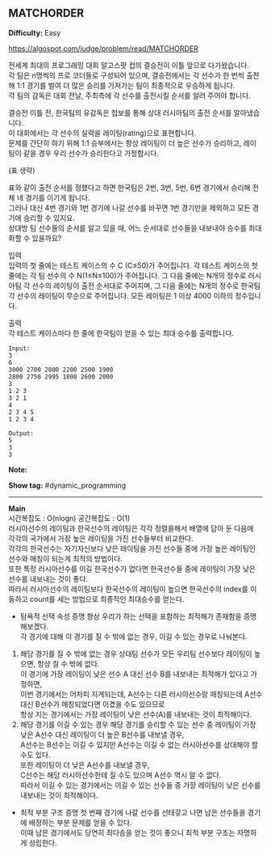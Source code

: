 ## MATCHORDER

**Difficulty:** Easy

https://algospot.com/judge/problem/read/MATCHORDER	

전세계 최대의 프로그래밍 대회 알고스팟 컵의 결승전이 이틀 앞으로 다가왔습니다. <br/>
각 팀은 n명씩의 프로 코더들로 구성되어 있으며, 결승전에서는 각 선수가 한 번씩 출전해 1:1 경기를 벌여 더 많은 승리를 가져가는 팀이 최종적으로 우승하게 됩니다. <br/>
각 팀의 감독은 대회 전날, 주최측에 각 선수를 출전시킬 순서를 알려 주어야 합니다. <br/>

결승전 이틀 전, 한국팀의 유감독은 첩보를 통해 상대 러시아팀의 출전 순서를 알아냈습니다. <br/>
이 대회에서는 각 선수의 실력을 레이팅(rating)으로 표현합니다. <br/>
문제를 간단히 하기 위해 1:1 승부에서는 항상 레이팅이 더 높은 선수가 승리하고, 레이팅이 같을 경우 우리 선수가 승리한다고 가정합시다. <br/>

(표 생략) <br/>

표와 같이 출전 순서를 정했다고 하면 한국팀은 2번, 3번, 5번, 6번 경기에서 승리해 전체 네 경기를 이기게 됩니다. <br/>
그러나 대신 4번 경기와 1번 경기에 나갈 선수를 바꾸면 1번 경기만을 제외하고 모든 경기에 승리할 수 있지요. <br/>
상대방 팀 선수들의 순서를 알고 있을 때, 어느 순서대로 선수들을 내보내야 승수를 최대화할 수 있을까요?

입력 <br/>
입력의 첫 줄에는 테스트 케이스의 수 C (C≤50)가 주어집니다. 각 테스트 케이스의 첫 줄에는 각 팀 선수의 수 N(1≤N≤100)가 주어집니다. 그 다음 줄에는 N개의 정수로 러시아팀 각 선수의 레이팅이 출전 순서대로 주어지며, 그 다음 줄에는 N개의 정수로 한국팀 각 선수의 레이팅이 무순으로 주어집니다. 모든 레이팅은 1 이상 4000 이하의 정수입니다. <br/>

출력 <br/>
각 테스트 케이스마다 한 줄에 한국팀이 얻을 수 있는 최대 승수를 출력합니다.

```
Input:
3
6
3000 2700 2800 2200 2500 1900
2800 2750 2995 1800 2600 2000
3
1 2 3
3 2 1
4
2 3 4 5
1 2 3 4

Output: 
5
3
3
```

**Note:**

**Show tag:** \#dynamic\_programming

------------------------------------

**Main** <br/>
시간복잡도 : O(nlogn) 공간복잡도 : O(1) <br/>
러시아선수의 레이팅과 한국선수의 레이팅은 각각 정렬을해서 배열에 담아 둔 다음에 <br/>
각각의 국가에서 가장 높은 레이팅을 가진 선수들부터 비교한다. <br/>
각각의 한국선수는 자기자신보다 낮은 레이팅을 가진 선수들 중에 가장 높은 레이팅인 선수와 매칭이 되는게 최적의 방법이다. <br/>
또한 특정 러시아선수를 이길 한국선수가 없다면 한국선수들 중에 레이팅이 가장 낮은 선수를 내보내는 것이 좋다. <br/>
따라서 러시아선수의 레이팅보다 한국선수의 레이팅이 높으면 한국선수의 index를 이동하고 count를 세는 방법으로 최종적인 최대승수를 얻는다. <br/>

* 탐욕적 선택 속성 증명
항상 우리가 하는 선택을 포함하는 최적해가 존재함을 증명해보겠다. <br/>
각 경기에 대해 이 경기를 질 수 밖에 없는 경우, 이길 수 있는 경우로 나눠본다. <br/>
1. 해당 경기를 질 수 밖에 없는 경우
상대팀 선수가 모든 우리팀 선수보다 레이팅이 높으면, 항상 질 수 밖에 없다. <br/>
이 경기에 가장 레이팅이 낮은 선수 A 대신 선수 B를 내보내는 최적해가 있다고 가정하면, <br/>
이번 경기에서는 어차피 지게되는데, A선수는 다른 러시아선수랑 매칭되는데 A선수 대신 B선수가 매칭되었다면 이겼을 수도 있으므로 <br/>
항상 지는 경기에서는 가장 레이팅이 낮은 선수(A)를 내보내는 것이 최적해이다.
2. 해당 경기를 이길 수 있는 경우
해당 경기를 승리할 수 있는 선수 중 레이팅이 가장 낮은 A선수 대신 레이팅이 더 높은 B선수를 내보낼 경우, <br/>
A선수는 B선수는 이길 수 있지만 A선수는 이길 수 없는 러시아선수를 상대해야 할 수도 있다. <br/>
또한 레이팅이 더 낮은 A선수를 내보낼 경우, <br/>
C선수는 해당 러시아선수한테 질 수도 있으며 A선수 역시 알 수 없다. <br/>
따라서 이길 수 있는 경기에서는 이길 수 있는 선수들 중 가장 레이팅이 낮은 선수를 내보내는 것이 최적해이다.

* 최적 부분 구조 증명
첫 번째 경기에 나갈 선수를 선태갛고 나면 남은 선수들을 경기에 배정하는 부분 문제를 얻을 수 있다. <br/>
이때 남은 경기에서도 당연히 최다승을 얻는 것이 좋으니 최적 부분 구조는 자명하게 성립한다.